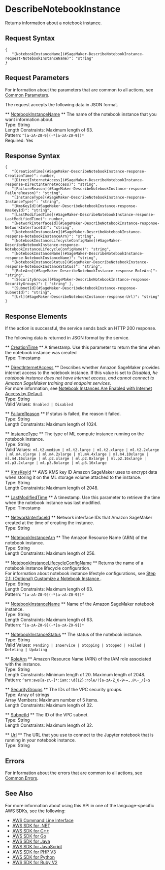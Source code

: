 # DescribeNotebookInstance<a name="API_DescribeNotebookInstance"></a>

Returns information about a notebook instance\.

## Request Syntax<a name="API_DescribeNotebookInstance_RequestSyntax"></a>

```
{
   "[NotebookInstanceName](#SageMaker-DescribeNotebookInstance-request-NotebookInstanceName)": "string"
}
```

## Request Parameters<a name="API_DescribeNotebookInstance_RequestParameters"></a>

For information about the parameters that are common to all actions, see [Common Parameters](CommonParameters.md)\.

The request accepts the following data in JSON format\.

 ** [NotebookInstanceName](#API_DescribeNotebookInstance_RequestSyntax) **   <a name="SageMaker-DescribeNotebookInstance-request-NotebookInstanceName"></a>
The name of the notebook instance that you want information about\.  
Type: String  
Length Constraints: Maximum length of 63\.  
Pattern: `^[a-zA-Z0-9](-*[a-zA-Z0-9])*`   
Required: Yes

## Response Syntax<a name="API_DescribeNotebookInstance_ResponseSyntax"></a>

```
{
   "[CreationTime](#SageMaker-DescribeNotebookInstance-response-CreationTime)": number,
   "[DirectInternetAccess](#SageMaker-DescribeNotebookInstance-response-DirectInternetAccess)": "string",
   "[FailureReason](#SageMaker-DescribeNotebookInstance-response-FailureReason)": "string",
   "[InstanceType](#SageMaker-DescribeNotebookInstance-response-InstanceType)": "string",
   "[KmsKeyId](#SageMaker-DescribeNotebookInstance-response-KmsKeyId)": "string",
   "[LastModifiedTime](#SageMaker-DescribeNotebookInstance-response-LastModifiedTime)": number,
   "[NetworkInterfaceId](#SageMaker-DescribeNotebookInstance-response-NetworkInterfaceId)": "string",
   "[NotebookInstanceArn](#SageMaker-DescribeNotebookInstance-response-NotebookInstanceArn)": "string",
   "[NotebookInstanceLifecycleConfigName](#SageMaker-DescribeNotebookInstance-response-NotebookInstanceLifecycleConfigName)": "string",
   "[NotebookInstanceName](#SageMaker-DescribeNotebookInstance-response-NotebookInstanceName)": "string",
   "[NotebookInstanceStatus](#SageMaker-DescribeNotebookInstance-response-NotebookInstanceStatus)": "string",
   "[RoleArn](#SageMaker-DescribeNotebookInstance-response-RoleArn)": "string",
   "[SecurityGroups](#SageMaker-DescribeNotebookInstance-response-SecurityGroups)": [ "string" ],
   "[SubnetId](#SageMaker-DescribeNotebookInstance-response-SubnetId)": "string",
   "[Url](#SageMaker-DescribeNotebookInstance-response-Url)": "string"
}
```

## Response Elements<a name="API_DescribeNotebookInstance_ResponseElements"></a>

If the action is successful, the service sends back an HTTP 200 response\.

The following data is returned in JSON format by the service\.

 ** [CreationTime](#API_DescribeNotebookInstance_ResponseSyntax) **   <a name="SageMaker-DescribeNotebookInstance-response-CreationTime"></a>
A timestamp\. Use this parameter to return the time when the notebook instance was created  
Type: Timestamp

 ** [DirectInternetAccess](#API_DescribeNotebookInstance_ResponseSyntax) **   <a name="SageMaker-DescribeNotebookInstance-response-DirectInternetAccess"></a>
Describes whether Amazon SageMaker provides internet access to the notebook instance\. If this value is set to *Disabled, he notebook instance does not have internet access, and cannot connect to Amazon SageMaker training and endpoint services*\.  
For more information, see [Notebook Instances Are Enabled with Internet Access by Default](appendix-additional-considerations.md#appendix-notebook-and-internet-access)\.  
Type: String  
Valid Values:` Enabled | Disabled` 

 ** [FailureReason](#API_DescribeNotebookInstance_ResponseSyntax) **   <a name="SageMaker-DescribeNotebookInstance-response-FailureReason"></a>
If status is failed, the reason it failed\.  
Type: String  
Length Constraints: Maximum length of 1024\.

 ** [InstanceType](#API_DescribeNotebookInstance_ResponseSyntax) **   <a name="SageMaker-DescribeNotebookInstance-response-InstanceType"></a>
The type of ML compute instance running on the notebook instance\.  
Type: String  
Valid Values:` ml.t2.medium | ml.t2.large | ml.t2.xlarge | ml.t2.2xlarge | ml.m4.xlarge | ml.m4.2xlarge | ml.m4.4xlarge | ml.m4.10xlarge | ml.m4.16xlarge | ml.p2.xlarge | ml.p2.8xlarge | ml.p2.16xlarge | ml.p3.2xlarge | ml.p3.8xlarge | ml.p3.16xlarge` 

 ** [KmsKeyId](#API_DescribeNotebookInstance_ResponseSyntax) **   <a name="SageMaker-DescribeNotebookInstance-response-KmsKeyId"></a>
 AWS KMS key ID Amazon SageMaker uses to encrypt data when storing it on the ML storage volume attached to the instance\.   
Type: String  
Length Constraints: Maximum length of 2048\.

 ** [LastModifiedTime](#API_DescribeNotebookInstance_ResponseSyntax) **   <a name="SageMaker-DescribeNotebookInstance-response-LastModifiedTime"></a>
A timestamp\. Use this parameter to retrieve the time when the notebook instance was last modified\.   
Type: Timestamp

 ** [NetworkInterfaceId](#API_DescribeNotebookInstance_ResponseSyntax) **   <a name="SageMaker-DescribeNotebookInstance-response-NetworkInterfaceId"></a>
 Network interface IDs that Amazon SageMaker created at the time of creating the instance\.   
Type: String

 ** [NotebookInstanceArn](#API_DescribeNotebookInstance_ResponseSyntax) **   <a name="SageMaker-DescribeNotebookInstance-response-NotebookInstanceArn"></a>
The Amazon Resource Name \(ARN\) of the notebook instance\.  
Type: String  
Length Constraints: Maximum length of 256\.

 ** [NotebookInstanceLifecycleConfigName](#API_DescribeNotebookInstance_ResponseSyntax) **   <a name="SageMaker-DescribeNotebookInstance-response-NotebookInstanceLifecycleConfigName"></a>
Returns the name of a notebook instance lifecycle configuration\.  
For information about notebook instance lifestyle configurations, see [Step 2\.1: \(Optional\) Customize a Notebook Instance ](notebook-lifecycle-config.md)\.  
Type: String  
Length Constraints: Maximum length of 63\.  
Pattern: `^[a-zA-Z0-9](-*[a-zA-Z0-9])*` 

 ** [NotebookInstanceName](#API_DescribeNotebookInstance_ResponseSyntax) **   <a name="SageMaker-DescribeNotebookInstance-response-NotebookInstanceName"></a>
 Name of the Amazon SageMaker notebook instance\.   
Type: String  
Length Constraints: Maximum length of 63\.  
Pattern: `^[a-zA-Z0-9](-*[a-zA-Z0-9])*` 

 ** [NotebookInstanceStatus](#API_DescribeNotebookInstance_ResponseSyntax) **   <a name="SageMaker-DescribeNotebookInstance-response-NotebookInstanceStatus"></a>
The status of the notebook instance\.  
Type: String  
Valid Values:` Pending | InService | Stopping | Stopped | Failed | Deleting | Updating` 

 ** [RoleArn](#API_DescribeNotebookInstance_ResponseSyntax) **   <a name="SageMaker-DescribeNotebookInstance-response-RoleArn"></a>
 Amazon Resource Name \(ARN\) of the IAM role associated with the instance\.   
Type: String  
Length Constraints: Minimum length of 20\. Maximum length of 2048\.  
Pattern: `^arn:aws[a-z\-]*:iam::\d{12}:role/?[a-zA-Z_0-9+=,.@\-_/]+$` 

 ** [SecurityGroups](#API_DescribeNotebookInstance_ResponseSyntax) **   <a name="SageMaker-DescribeNotebookInstance-response-SecurityGroups"></a>
The IDs of the VPC security groups\.  
Type: Array of strings  
Array Members: Maximum number of 5 items\.  
Length Constraints: Maximum length of 32\.

 ** [SubnetId](#API_DescribeNotebookInstance_ResponseSyntax) **   <a name="SageMaker-DescribeNotebookInstance-response-SubnetId"></a>
The ID of the VPC subnet\.  
Type: String  
Length Constraints: Maximum length of 32\.

 ** [Url](#API_DescribeNotebookInstance_ResponseSyntax) **   <a name="SageMaker-DescribeNotebookInstance-response-Url"></a>
The URL that you use to connect to the Jupyter notebook that is running in your notebook instance\.   
Type: String

## Errors<a name="API_DescribeNotebookInstance_Errors"></a>

For information about the errors that are common to all actions, see [Common Errors](CommonErrors.md)\.

## See Also<a name="API_DescribeNotebookInstance_SeeAlso"></a>

For more information about using this API in one of the language\-specific AWS SDKs, see the following:
+  [AWS Command Line Interface](https://docs.aws.amazon.com/goto/aws-cli/sagemaker-2017-07-24/DescribeNotebookInstance) 
+  [AWS SDK for \.NET](https://docs.aws.amazon.com/goto/DotNetSDKV3/sagemaker-2017-07-24/DescribeNotebookInstance) 
+  [AWS SDK for C\+\+](https://docs.aws.amazon.com/goto/SdkForCpp/sagemaker-2017-07-24/DescribeNotebookInstance) 
+  [AWS SDK for Go](https://docs.aws.amazon.com/goto/SdkForGoV1/sagemaker-2017-07-24/DescribeNotebookInstance) 
+  [AWS SDK for Java](https://docs.aws.amazon.com/goto/SdkForJava/sagemaker-2017-07-24/DescribeNotebookInstance) 
+  [AWS SDK for JavaScript](https://docs.aws.amazon.com/goto/AWSJavaScriptSDK/sagemaker-2017-07-24/DescribeNotebookInstance) 
+  [AWS SDK for PHP V3](https://docs.aws.amazon.com/goto/SdkForPHPV3/sagemaker-2017-07-24/DescribeNotebookInstance) 
+  [AWS SDK for Python](https://docs.aws.amazon.com/goto/boto3/sagemaker-2017-07-24/DescribeNotebookInstance) 
+  [AWS SDK for Ruby V2](https://docs.aws.amazon.com/goto/SdkForRubyV2/sagemaker-2017-07-24/DescribeNotebookInstance) 